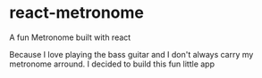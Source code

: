 # react-metronome
A fun Metronome built with react

Because I love playing the bass guitar and I don't always carry my metronome arround. I decided to build this fun little app
